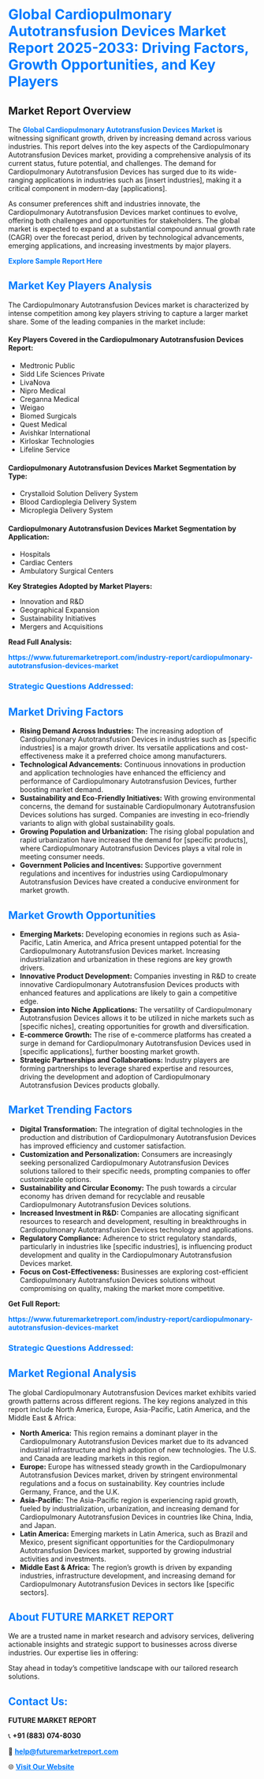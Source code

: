 <h1 style="color: #007BFF;">Global Cardiopulmonary Autotransfusion Devices Market Report 2025-2033: Driving Factors, Growth Opportunities, and Key Players</h1>

<section id="overview">
<h2>Market Report Overview</h2>
<p>The <a href="https://www.futuremarketreport.com/industry-report/cardiopulmonary-autotransfusion-devices-market" style="color: #007BFF; text-decoration: none;"><strong>Global Cardiopulmonary Autotransfusion Devices Market</strong></a> is witnessing significant growth, driven by increasing demand across various industries. This report delves into the key aspects of the Cardiopulmonary Autotransfusion Devices market, providing a comprehensive analysis of its current status, future potential, and challenges. The demand for Cardiopulmonary Autotransfusion Devices has surged due to its wide-ranging applications in industries such as [insert industries], making it a critical component in modern-day [applications].</p>
<p>As consumer preferences shift and industries innovate, the Cardiopulmonary Autotransfusion Devices market continues to evolve, offering both challenges and opportunities for stakeholders. The global market is expected to expand at a substantial compound annual growth rate (CAGR) over the forecast period, driven by technological advancements, emerging applications, and increasing investments by major players.</p>
</section>

<section id="overview">
<p><a href="https://www.futuremarketreport.com/request-sample/reportId=34099" style="color: #007BFF; text-decoration: none;"><strong>Explore Sample Report Here</strong></a></p>
</section>

<section id="key-players">
<h2 style="color: #007BFF;">Market Key Players Analysis</h2>
<p>The Cardiopulmonary Autotransfusion Devices market is characterized by intense competition among key players striving to capture a larger market share. Some of the leading companies in the market include:</p>
<h4>Key Players Covered in the Cardiopulmonary Autotransfusion Devices Report:</h4>
<ul><li>Medtronic Public</li><li>Sidd Life Sciences Private</li><li>LivaNova</li><li>Nipro Medical</li><li>Creganna Medical</li><li>Weigao</li><li>Biomed Surgicals</li><li>Quest Medical</li><li>Avishkar International</li><li>Kirloskar Technologies</li><li>Lifeline Service</li></ul>
<h4>Cardiopulmonary Autotransfusion Devices Market Segmentation by Type:</h4>
<ul><li>Crystalloid Solution Delivery System</li><li>Blood Cardioplegia Delivery System</li><li>Microplegia Delivery System</li></ul>

<h4>Cardiopulmonary Autotransfusion Devices Market Segmentation by Application:</h4>
<ul><li>Hospitals</li><li>Cardiac Centers</li><li>Ambulatory Surgical Centers</li></ul>
<p><strong>Key Strategies Adopted by Market Players:</strong></p>
<ul>
<li>Innovation and R&D</li>
<li>Geographical Expansion</li>
<li>Sustainability Initiatives</li>
<li>Mergers and Acquisitions</li>
</ul>
</section>

<section>
<p><strong>Read Full Analysis: </strong></p><a href="https://www.futuremarketreport.com/industry-report/cardiopulmonary-autotransfusion-devices-market" style="color: #007BFF; text-decoration: none;"><strong>https://www.futuremarketreport.com/industry-report/cardiopulmonary-autotransfusion-devices-market</strong></a>
<h3 style="color: #007BFF;">Strategic Questions Addressed:</h3>
</section>

<section id="driving-factors">
<h2 style="color: #007BFF;">Market Driving Factors</h2>
<ul>
<li><strong>Rising Demand Across Industries:</strong> The increasing adoption of Cardiopulmonary Autotransfusion Devices in industries such as [specific industries] is a major growth driver. Its versatile applications and cost-effectiveness make it a preferred choice among manufacturers.</li>
<li><strong>Technological Advancements:</strong> Continuous innovations in production and application technologies have enhanced the efficiency and performance of Cardiopulmonary Autotransfusion Devices, further boosting market demand.</li>
<li><strong>Sustainability and Eco-Friendly Initiatives:</strong> With growing environmental concerns, the demand for sustainable Cardiopulmonary Autotransfusion Devices solutions has surged. Companies are investing in eco-friendly variants to align with global sustainability goals.</li>
<li><strong>Growing Population and Urbanization:</strong> The rising global population and rapid urbanization have increased the demand for [specific products], where Cardiopulmonary Autotransfusion Devices plays a vital role in meeting consumer needs.</li>
<li><strong>Government Policies and Incentives:</strong> Supportive government regulations and incentives for industries using Cardiopulmonary Autotransfusion Devices have created a conducive environment for market growth.</li>
</ul>
</section>

<section id="growth-opportunities">
<h2 style="color: #007BFF;">Market Growth Opportunities</h2>
<ul>
<li><strong>Emerging Markets:</strong> Developing economies in regions such as Asia-Pacific, Latin America, and Africa present untapped potential for the Cardiopulmonary Autotransfusion Devices market. Increasing industrialization and urbanization in these regions are key growth drivers.</li>
<li><strong>Innovative Product Development:</strong> Companies investing in R&D to create innovative Cardiopulmonary Autotransfusion Devices products with enhanced features and applications are likely to gain a competitive edge.</li>
<li><strong>Expansion into Niche Applications:</strong> The versatility of Cardiopulmonary Autotransfusion Devices allows it to be utilized in niche markets such as [specific niches], creating opportunities for growth and diversification.</li>
<li><strong>E-commerce Growth:</strong> The rise of e-commerce platforms has created a surge in demand for Cardiopulmonary Autotransfusion Devices used in [specific applications], further boosting market growth.</li>
<li><strong>Strategic Partnerships and Collaborations:</strong> Industry players are forming partnerships to leverage shared expertise and resources, driving the development and adoption of Cardiopulmonary Autotransfusion Devices products globally.</li>
</ul>
</section>

<section id="trending-factors">
<h2 style="color: #007BFF;">Market Trending Factors</h2>
<ul>
<li><strong>Digital Transformation:</strong> The integration of digital technologies in the production and distribution of Cardiopulmonary Autotransfusion Devices has improved efficiency and customer satisfaction.</li>
<li><strong>Customization and Personalization:</strong> Consumers are increasingly seeking personalized Cardiopulmonary Autotransfusion Devices solutions tailored to their specific needs, prompting companies to offer customizable options.</li>
<li><strong>Sustainability and Circular Economy:</strong> The push towards a circular economy has driven demand for recyclable and reusable Cardiopulmonary Autotransfusion Devices solutions.</li>
<li><strong>Increased Investment in R&D:</strong> Companies are allocating significant resources to research and development, resulting in breakthroughs in Cardiopulmonary Autotransfusion Devices technology and applications.</li>
<li><strong>Regulatory Compliance:</strong> Adherence to strict regulatory standards, particularly in industries like [specific industries], is influencing product development and quality in the Cardiopulmonary Autotransfusion Devices market.</li>
<li><strong>Focus on Cost-Effectiveness:</strong> Businesses are exploring cost-efficient Cardiopulmonary Autotransfusion Devices solutions without compromising on quality, making the market more competitive.</li>
</ul>
</section>

<section>
<p><strong>Get Full Report: </strong></p><a href="https://www.futuremarketreport.com/industry-report/cardiopulmonary-autotransfusion-devices-market" style="color: #007BFF; text-decoration: none;"><strong>https://www.futuremarketreport.com/industry-report/cardiopulmonary-autotransfusion-devices-market</strong></a>
<h3 style="color: #007BFF;">Strategic Questions Addressed:</h3>
</section>


<section id="regional-analysis">
<h2 style="color: #007BFF;">Market Regional Analysis</h2>
<p>The global Cardiopulmonary Autotransfusion Devices market exhibits varied growth patterns across different regions. The key regions analyzed in this report include North America, Europe, Asia-Pacific, Latin America, and the Middle East & Africa:</p>
<ul>
<li><strong>North America:</strong> This region remains a dominant player in the Cardiopulmonary Autotransfusion Devices market due to its advanced industrial infrastructure and high adoption of new technologies. The U.S. and Canada are leading markets in this region.</li>
<li><strong>Europe:</strong> Europe has witnessed steady growth in the Cardiopulmonary Autotransfusion Devices market, driven by stringent environmental regulations and a focus on sustainability. Key countries include Germany, France, and the U.K.</li>
<li><strong>Asia-Pacific:</strong> The Asia-Pacific region is experiencing rapid growth, fueled by industrialization, urbanization, and increasing demand for Cardiopulmonary Autotransfusion Devices in countries like China, India, and Japan.</li>
<li><strong>Latin America:</strong> Emerging markets in Latin America, such as Brazil and Mexico, present significant opportunities for the Cardiopulmonary Autotransfusion Devices market, supported by growing industrial activities and investments.</li>
<li><strong>Middle East & Africa:</strong> The region’s growth is driven by expanding industries, infrastructure development, and increasing demand for Cardiopulmonary Autotransfusion Devices in sectors like [specific sectors].</li>
</ul>
</section>

<footer>
<h2 style="color: #007BFF;">About FUTURE MARKET REPORT</h2>
<p>We are a trusted name in market research and advisory services, delivering actionable insights and strategic support to businesses across diverse industries. Our expertise lies in offering:</p>

<p>Stay ahead in today’s competitive landscape with our tailored research solutions.</p>

<h2 style="color: #007BFF;">Contact Us:</h2>
<p><strong>FUTURE MARKET REPORT</strong></p>
<p>📞 <strong>+91 (883) 074-8030</strong></p>
<p>📧 <strong><a href="mailto:help@futuremarketreport.com" style="color: #007BFF;">help@futuremarketreport.com</a></strong></p>
<p>🌐 <strong><a href="https://www.futuremarketreport.com/" style="color: #007BFF;">Visit Our Website</a></strong></p>
</footer>